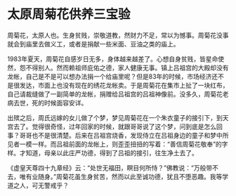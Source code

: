 # 太原周菊花供养三宝验

周菊花，太原人也。生身贫贱，崇敬道教，然财力不足，常以为憾事。周菊花没事就会到庙里去做义工，或者是捐献一些米面、豆油之类的庙上。

1983年夏天，周菊花自感岁日无多，身体越来越差了。心想自身贫贱，皆星命使然，怨不得别人。然而赖祖师庇佑之德，家人健康无事。镇上吕祖宫的大殿却没有龙帐，自己是不是可以想办法捐一个给庙里呢？但是83年的时候，市场经济还不是很发达，市面上也没有现在的绣花龙帐卖。于是周菊花在集市上扯了一块红布，自己请裁缝做了一副简单的龙帐，捐赠给吕祖宫的吕祖神像前。没多久，周菊花老病去世，死的时候面容安详。

出殡之后，周氏远嫁的女儿做了个梦，梦见周菊花在一个朱衣童子的接引下，到天宫去了。觉得很奇怪，过年回家的时候，就跟哥哥说了这个梦，问到底是怎么回事？哥哥也不是很清楚。后来在吕祖宫烧香，发现侍立在吕祖身边的童子和梦中所见者一模一样。而吕祖前面的龙帐上，则歪歪扭扭的写着：“善信周菊花敬奉”的字样。才知道，母亲以此庄严功德，得到了吕祖的接引，往生净土去了。

《虚皇天尊四十九章经》云：“处世无福田，瞑目何所恃？”佛教说：“万般带不去，唯有业随身。”周菊花虽生身贫苦，然而以此至诚功德，犹且不堕恶趣。我等学道之人，可无警戒乎？
